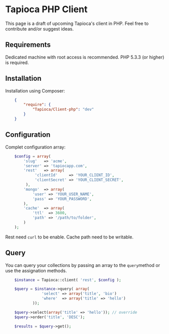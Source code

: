 # Tapioca PHP Client

This page is a draft of upcoming Tapioca's client in PHP. Feel free to contribute and/or suggest ideas.

## Requirements

Dedicated machine with root access is recommended. PHP 5.3.3 (or higher) is required.

## Installation

Installation using Composer:

```json
	{
	    "require": {
	        "Tapioca/Client-php": "dev"
	    }
	}
```

## Configuration

Complet configuration array:

```php
	$config = array(
		'slug'   => 'acme',
		'server' => 'tapiocapp.com',
		'rest'   => array(
             'clientId'     => 'YOUR_CLIENT_ID',
             'clientSecret' => 'YOUR_CLIENT_SECRET',
         ),
		'mongo'  => array(
			'user' => 'YOUR_USER_NAME',
			'pass' => 'YOUR_PASSWORD',
		),
		'cache'  => array(
			'ttl'  => 3600,
			'path' => '/path/to/folder',
		)
	);
```

Rest need `curl` to be enable. Cache path need to be writable.

## Query

You can query your collections by passing an array to the `query`method or use the assignation methods.

```php
	$instance = Tapioca::client( 'rest', $config );

	$query = $instance->query( array(
				'select' => array('title', 'bio')
				'where'  => array('title' => 'hello')
			));

	$query->select(array('title' => 'hello')); // override 
	$query->order('title', 'DESC');

	$results = $query->get();
```
